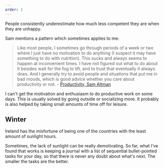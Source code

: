 ```yaml
---
order: 2
---
```




People consistently underestimate how much less competent they are when they are unhappy.

Sam mentions a pattern which sometimes applies to me:

> Like most people, I sometimes go through periods of a week or two where I just have no motivation to do anything (I suspect it may have something to do with nutrition). This sucks and always seems to happen at inconvenient times. I have not figured out what to do about it besides wait for the fog to lift, and to trust that eventually it always does. And I generally try to avoid people and situations that put me in bad moods, which is good advice whether you care about productivity or not. - [Productivity, Sam Altman](http://blog.samaltman.com/productivity)

I can't get the motivation and enthusiasm to do productive work on some days. This is usually solved by going outside or socializing more. It probably is also helped by taking small amounts of time off for leisure.

## Winter

Ireland has the misfortune of being one of the countries with the least amount of sunlight hours.

Sometimes, the lack of sunlight can be really demotivating. So far, what I've found that works is keeping a journal with a list of sequential bullet-pointed tasks for your day, so that there is never any doubt about what's next. The smaller the tasks are the better.
